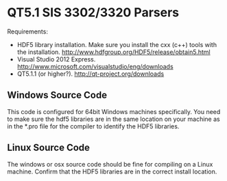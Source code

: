 # QT5.1 SIS 3302/3320 Parsers 

Requirements:
- HDF5 library installation. Make sure you install the cxx (c++) tools with the installation. http://www.hdfgroup.org/HDF5/release/obtain5.html
- Visual Studio 2012 Express. http://www.microsoft.com/visualstudio/eng/downloads
- QT5.1.1 (or higher?). http://qt-project.org/downloads

##  Windows Source Code

This code is configured for 64bit Windows machines specifically. You need to make sure the hdf5 libraries are in the same location on your machine as in the *.pro file for the compiler to identify the HDF5 libraries.

## Linux Source Code

The windows or osx source code should be fine for compiling on a Linux machine. Confirm that the HDF5 libraries are in the correct install location.